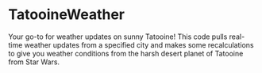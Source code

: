 # TatooineWeather
Your go-to for weather updates on sunny Tatooine! This code pulls real-time weather updates from a specified city and makes some recalculations to give you weather conditions from the harsh desert planet of Tatooine from Star Wars.
